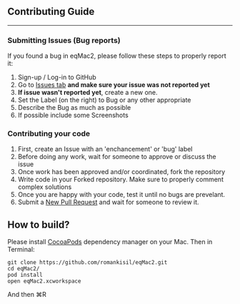 ## Contributing Guide
---

### Submitting Issues (Bug reports)
If you found a bug in eqMac2, please follow these steps to properly report it:
1. Sign-up / Log-in to GitHub
2. Go to [Issues tab](https://github.com/romankisil/eqMac2/issues) **and make sure your issue was not reported yet**
3. **If issue wasn't reported yet**, create a new one.
3. Set the Label (on the right) to Bug or any other appropriate
4. Describe the Bug as much as possible
5. If possible include some Screenshots

### Contributing your code
1. First, create an Issue with an 'enchancement' or 'bug' label
2. Before doing any work, wait for someone to approve or discuss the issue
3. Once work has been approved and/or coordinated, fork the repository
4. Write code in your Forked repository. Make sure to properly comment complex solutions
5. Once you are happy with your code, test it until no bugs are prevelant.
6. Submit a [New Pull Request](https://github.com/romankisil/eqMac2/pulls) and wait for someone to review it.

## How to build?

Please install [CocoaPods](https://cocoapods.org/) dependency manager on your Mac.
Then in Terminal:
```
git clone https://github.com/romankisil/eqMac2.git
cd eqMac2/
pod install
open eqMac2.xcworkspace
```
And then ⌘R
